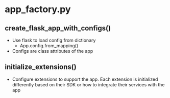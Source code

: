 # app_factory.py
## create_flask_app_with_configs()
- Use flask to load config from dictionary
    - App.config.from_mapping()
- Configs are class attributes of the app
## initialize_extensions()
- Configure extensions to support the app. Each extension is initialized differently based on their SDK or how to integrate their services with the app